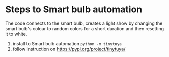 # Steps to Smart bulb automation

The code connects to the smart bulb, creates a light show by changing the smart bulb's colour to random colors for a short duration and then resetting it to white.
1. install to Smart bulb automation <code>python -m tinytuya </code>
2. follow instruction on https://pypi.org/project/tinytuya/